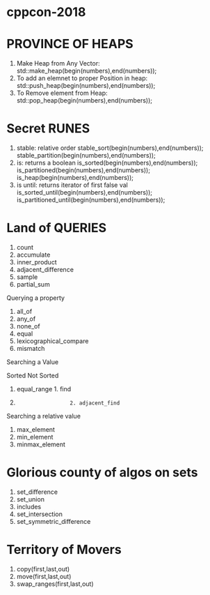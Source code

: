 # cppcon-2018
# PROVINCE OF HEAPS
1. Make Heap from Any Vector: std::make_heap(begin(numbers),end(numbers));
2. To add an elemnet to proper Position in heap: std::push_heap(begin(numbers),end(numbers));
3. To Remove element from Heap: std::pop_heap(begin(numbers),end(numbers));

# Secret RUNES

1. stable: relative order
        stable_sort(begin(numbers),end(numbers));
        stable_partition(begin(numbers),end(numbers));
2. is: returns a boolean
        is_sorted(begin(numbers),end(numbers));
        is_partitioned(begin(numbers),end(numbers));
        is_heap(begin(numbers),end(numbers));
3. is until: returns iterator of first false val
        is_sorted_until(begin(numbers),end(numbers));
        is_partitioned_until(begin(numbers),end(numbers));

# Land of QUERIES

1. count
2. accumulate
3. inner_product
4. adjacent_difference
5. sample
6. partial_sum

Querying a property
1. all_of
2. any_of
3. none_of
4. equal
5. lexicographical_compare
6. mismatch

Searching a Value

Sorted                      Not Sorted
1. equal_range          1. find
2.                      2. adjacent_find

Searching a relative value
1. max_element
2. min_element
3. minmax_element

# Glorious county of algos on sets

1. set_difference
2. set_union
3. includes
4. set_intersection
5. set_symmetric_difference

# Territory of Movers

1. copy(first,last,out)
2. move(first,last,out)
3. swap_ranges(first,last,out)


